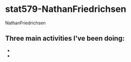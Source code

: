 # stat579-NathanFriedrichsen

NathanFriedrichsen

Three main activities I've been doing:
  - 
  - 
  - 
